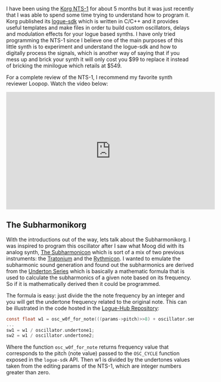 <!--
.. title: Subharmonikorg: Subharmonic Oscillators for the Korg NTS-1
.. slug: subharmonikorg-subharmonic-oscillators-for-the-korg-nts-1
.. date: 2021-04-04 18:21:00 UTC-05:00
.. tags: nts-1, korg, logue sdk, synths
.. category: music programming
.. link: 
.. description: 
.. type: text
-->

I have been using the [Korg NTS-1](https://www.korg.com/us/products/dj/nts_1/) for about 5 months but it was just 
recently that I was able to spend some time trying to understand how to program it. Korg published its [logue-sdk](https://korginc.github.io/logue-sdk/)
which is written in C/C++ and it provides useful templates and make files in order tu build custom oscillators, delays 
and modulation effects for your logue based synths. I have only tried programming the NTS-1 since I believe one of the
main purposes of this little synth is to experiment and understand the logue-sdk and how to digitally process the 
signals, which is another way of saying that if you mess up and brick your synth it will only cost you $99 to replace
it instead of bricking the minilogue which retails at $549. 

For a complete review of the NTS-1, I recommend my favorite synth reviewer Loopop. Watch the video below:

<iframe width="560" height="315" src="https://www.youtube.com/embed/Vhonu-rM0B0" title="YouTube video player" frameborder="0" allow="accelerometer; autoplay; clipboard-write; encrypted-media; gyroscope; picture-in-picture" allowfullscreen></iframe>

## The Subharmonikorg

With the introductions out of the way, lets talk about the Subharmonikorg. I was inspired to program this oscillator
after I saw what Moog did with its analog synth, [The Subharmonicon](https://www.youtube.com/watch?v=ns0Zu5HjShY) which
is sort of a mix of two previous instruments: the [Tratonium](http://www.analogue.org/network/traut_e.htm) and the
[Rythmicon](https://en.wikipedia.org/wiki/Rhythmicon). I wanted to emulate the subharmonic sound generation and found
out the subharmonics are derived from the [Underton Series](https://en.wikipedia.org/wiki/Undertone_series) which is 
basically a mathematic formula that is used to calculate the subharmonics of a given note based on its frequency. So if 
it is mathematically derived then it could be programmed.

The formula is easy: just divide the the note frequency by an integer and you will get the undertone frequency related
to the original note. This can be illustrated in the code hosted in the [Logue-Hub Repository](https://github.com/leandrob13/logue-hub):

```c
const float w1 = osc_w0f_for_note(((params->pitch)>>8) + oscillator.semitone, params->pitch & 0xFF);
...
sw1 = w1 / oscillator.undertone1;
sw2 = w1 / oscillator.undertone2;
```

Where the function `osc_w0f_for_note` returns frequency value that corresponds to the pitch (note value) passed to the
`OSC_CYCLE` function exposed in the `logue-sdk` API. Then w1 is divided by the undertones values taken from the editing
params of the NTS-1, which are integer numbers greater than zero.




